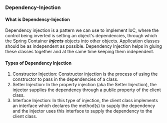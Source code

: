 ### Dependency-Injection

#### What is Dependency-Injection
Dependency injection is a pattern we can use to implement IoC, 
where the control being inverted is setting an object's dependencies, 
through which the Spring Container ***injects*** objects into other objects.
Application classes should be as independent as possible. Dependency Injection helps in
gluing these classes together and at the same time keeping them independent.

#### Types of Dependency Injection
1. Constructor Injection: Constructor injection is the process of using the constructor to pass in the dependencies of a class.
2. Setter Injection: In the property injection (aka the Setter Injection), the injector supplies the dependency through a public property of the client class.
3. Interface Injection: In this type of injection, the client class implements an interface which declares the method(s) to supply the dependency and the injector uses this interface to supply the dependency to the client class.
